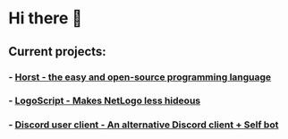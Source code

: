 # Hi there 👋

## Current projects:
### - [Horst - the easy and open-source programming language](https://horstlang.org)
### - [LogoScript - Makes NetLogo less hideous](https://github.com/NinoDS/logoscript)
### - [Discord user client - An alternative Discord client + Self bot](https://github.com/iB1Jimbob/discord-user-client)
